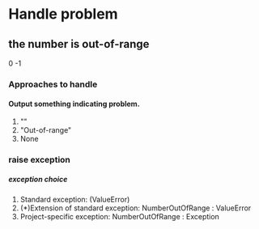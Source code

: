 # Handle problem


## the number is out-of-range

0
-1

### Approaches to handle
#### Output something indicating problem.
1. ""
2. "Out-of-range"
3. None

### raise exception
##### exception choice
1. Standard exception: (ValueError)
2. (*)Extension of standard exception:
    NumberOutOfRange : ValueError
3. Project-specific exception:
    NumberOutOfRange : Exception